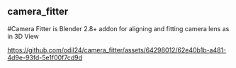 ## camera_fitter
#Camera Fitter is Blender 2.8+ addon for aligning and fitting camera lens as in 3D View

https://github.com/odil24/camera_fitter/assets/64298012/62e40b1b-a481-4d9e-93fd-5e1f00f7cd9d

